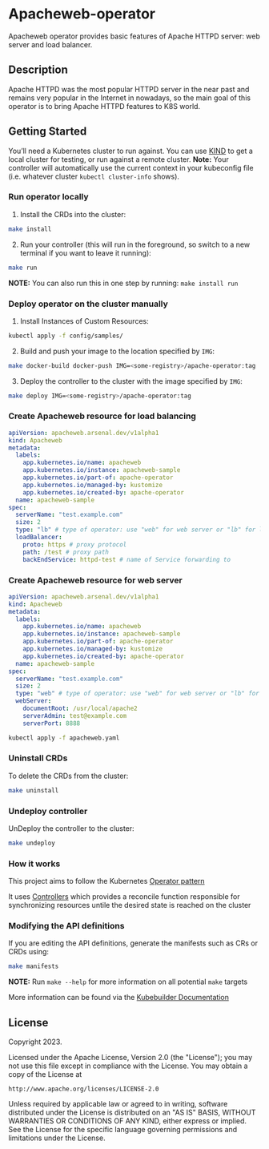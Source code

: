 # Apacheweb-operator
Apacheweb operator provides basic features of Apache HTTPD server: web server and load balancer.

## Description
Apache HTTPD was the most popular HTTPD server in the near past and remains very popular in the Internet in nowadays, so the main goal of this operator is to bring Apache HTTPD features to K8S world.

## Getting Started
You’ll need a Kubernetes cluster to run against. You can use [KIND](https://sigs.k8s.io/kind) to get a local cluster for testing, or run against a remote cluster.
**Note:** Your controller will automatically use the current context in your kubeconfig file (i.e. whatever cluster `kubectl cluster-info` shows).

### Run operator locally
1. Install the CRDs into the cluster:

```sh
make install
```

2. Run your controller (this will run in the foreground, so switch to a new terminal if you want to leave it running):

```sh
make run
```

**NOTE:** You can also run this in one step by running: `make install run`

### Deploy operator on the cluster manually
1. Install Instances of Custom Resources:

```sh
kubectl apply -f config/samples/
```

2. Build and push your image to the location specified by `IMG`:
	
```sh
make docker-build docker-push IMG=<some-registry>/apache-operator:tag
```
	 
3. Deploy the controller to the cluster with the image specified by `IMG`:

```sh
make deploy IMG=<some-registry>/apache-operator:tag
```

### Create Apacheweb resource for load balancing
```yaml
apiVersion: apacheweb.arsenal.dev/v1alpha1
kind: Apacheweb
metadata:
  labels:
    app.kubernetes.io/name: apacheweb
    app.kubernetes.io/instance: apacheweb-sample
    app.kubernetes.io/part-of: apache-operator
    app.kubernetes.io/managed-by: kustomize
    app.kubernetes.io/created-by: apache-operator
  name: apacheweb-sample
spec:
  serverName: "test.example.com"
  size: 2
  type: "lb" # type of operator: use "web" for web server or "lb" for load balancer
  loadBalancer:
    proto: https # proxy protocol
    path: /test # proxy path
    backEndService: httpd-test # name of Service forwarding to
```

### Create Apacheweb resource for web server
```yaml
apiVersion: apacheweb.arsenal.dev/v1alpha1
kind: Apacheweb
metadata:
  labels:
    app.kubernetes.io/name: apacheweb
    app.kubernetes.io/instance: apacheweb-sample
    app.kubernetes.io/part-of: apache-operator
    app.kubernetes.io/managed-by: kustomize
    app.kubernetes.io/created-by: apache-operator
  name: apacheweb-sample
spec:
  serverName: "test.example.com"
  size: 2
  type: "web" # type of operator: use "web" for web server or "lb" for load balancer
  webServer:
    documentRoot: /usr/local/apache2
    serverAdmin: test@example.com
    serverPort: 8888
```

```bash
kubectl apply -f apacheweb.yaml
```

### Uninstall CRDs
To delete the CRDs from the cluster:

```sh
make uninstall
```

### Undeploy controller
UnDeploy the controller to the cluster:

```sh
make undeploy
```

### How it works
This project aims to follow the Kubernetes [Operator pattern](https://kubernetes.io/docs/concepts/extend-kubernetes/operator/)

It uses [Controllers](https://kubernetes.io/docs/concepts/architecture/controller/) 
which provides a reconcile function responsible for synchronizing resources untile the desired state is reached on the cluster 

### Modifying the API definitions
If you are editing the API definitions, generate the manifests such as CRs or CRDs using:

```sh
make manifests
```

**NOTE:** Run `make --help` for more information on all potential `make` targets

More information can be found via the [Kubebuilder Documentation](https://book.kubebuilder.io/introduction.html)

## License

Copyright 2023.

Licensed under the Apache License, Version 2.0 (the "License");
you may not use this file except in compliance with the License.
You may obtain a copy of the License at

    http://www.apache.org/licenses/LICENSE-2.0

Unless required by applicable law or agreed to in writing, software
distributed under the License is distributed on an "AS IS" BASIS,
WITHOUT WARRANTIES OR CONDITIONS OF ANY KIND, either express or implied.
See the License for the specific language governing permissions and
limitations under the License.

